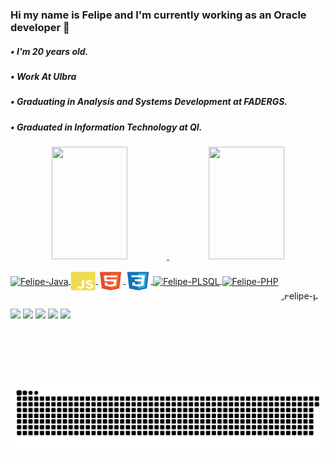 <h3> Hi my name is Felipe and I'm currently working as an Oracle developer 👋</h3>
<h5>• I'm 20 years old.</h5>
<h5>• Work At Ulbra</h5>
<h5>• Graduating in Analysis and Systems Development at FADERGS.</h5>
<h5>• Graduated in Information Technology at QI.</h5>
<div align="center">
  <a href="https://github.com/camposfelipe">
  <img width='49%' height="180em" src="https://github-readme-stats.vercel.app/api?username=camposfelipe&show_icons=true&theme=dracula&include_all_commits=true&count_private=true"/>
  <img width='49%' height="180em" src="https://github-readme-stats.vercel.app/api/top-langs/?username=camposfelipe&layout=compact&langs_count=7&theme=dracula"/> 
</div>
<div style="display: inline_block"><br>
  <img align="center" alt="Felipe-Java" height="30" width="30" src="https://cdn.icon-icons.com/icons2/2415/PNG/512/java_original_logo_icon_146458.png">
  <img align="center" alt="Felipe-Js" height="30" width="40" src="https://raw.githubusercontent.com/devicons/devicon/master/icons/javascript/javascript-plain.svg">
  <img align="center" alt="Felipe-HTML" height="30" width="40" src="https://raw.githubusercontent.com/devicons/devicon/master/icons/html5/html5-original.svg">
  <img align="center" alt="Felipe-CSS" height="30" width="40" src="https://raw.githubusercontent.com/devicons/devicon/master/icons/css3/css3-original.svg">
  <img align="center" alt="Felipe-PLSQL" height="30" width="40" src="https://cdn.icon-icons.com/icons2/2107/PNG/512/file_type_plsql_icon_130256.png">
  <img align="center" alt="Felipe-PHP" height="30" width="30" src="https://cdn.icon-icons.com/icons2/2108/PNG/512/php_icon_130857.png">
  <img align="right" alt="Felipe-pic" height="150" style="border-radius:50px;" src="https://c.tenor.com/kEBmUWXUvv0AAAAS/computer-nope.gif?width=676&height=676">
</div>
  
##
  
<div> 
  <a href="https://www.linkedin.com/in/felipe-campos-5826b11a2/" target="_blank"><img src="https://img.shields.io/badge/-LinkedIn-%230077B5?style=for-the-badge&logo=linkedin&logoColor=white" target="_blank"></a> 
  <a href = "mailto:felipecamposm.dev@gmail.com"><img src="https://img.shields.io/badge/-Gmail-%23333?style=for-the-badge&logo=gmail&logoColor=white" target="_blank"></a>
  <a href="https://discordapp.com/channels/@me/784566931306577920" target="_blank"><img src="https://img.shields.io/badge/Discord-7289DA?style=for-the-badge&logo=discord&logoColor=white" target="_blank"></a> 
  <a href="https://instagram.com/felipecamposs__" target="_blank"><img src="https://img.shields.io/badge/-Instagram-%23E4405F?style=for-the-badge&logo=instagram&logoColor=white" target="_blank"></a>
 	<a href="https://www.twitch.tv/im4steer/about" target="_blank"><img src="https://img.shields.io/badge/Twitch-9146FF?style=for-the-badge&logo=twitch&logoColor=white" target="_blank"></a>
</div>
  
 ![Snake animation](https://github.com/camposfelipe/camposfelipe/blob/output/github-contribution-grid-snake.svg)
<!--
**CamposFelipe/CamposFelipe** is a ✨ _special_ ✨ repository because its `README.md` (this file) appears on your GitHub profile.

Here are some ideas to get you started:

- 🔭 I’m currently working on ...
- 🌱 I’m currently learning ...
- 👯 I’m looking to collaborate on ...
- 🤔 I’m looking for help with ...
- 💬 Ask me about ...
- 📫 How to reach me: ...
- 😄 Pronouns: ...
- ⚡ Fun fact: ...
-->
